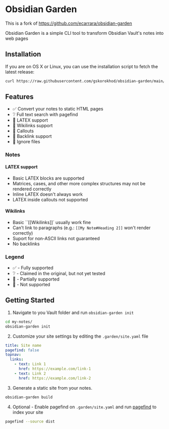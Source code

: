 # Obsidian Garden

This is a fork of https://github.com/ecarrara/obsidian-garden

Obsidian Garden is a simple CLI tool to transform Obsidian Vault's notes into web
pages

## Installation

If you are on OS X or Linux, you can use the installation script to fetch the
latest release:

```bash
curl https://raw.githubusercontent.com/gskorokhod/obsidian-garden/main/install.sh | sh
```

## Features

- ✅ Convert your notes to static HTML pages
- ❔ Full text search with pagefind
- 🚧 LATEX support
- 🚧 Wikilinks support
- 🔴 Callouts
- 🔴 Backlink support
- 🔴 Ignore files

### Notes 

#### LATEX support 

- Basic LATEX blocks are supported
- Matrices, cases, and other more complex structures may not be rendered correctly
- Inline LATEX doesn't always work
- LATEX inside callouts not supported

#### Wikilinks

- Basic ``[[Wikilinks]]` usually work fine
- Can't link to paragraphs (e.g.: ``[[My Note#Heading 2]]`` won't render correctly)
- Suport for non-ASCII links not guaranteed
- No backlinks

### Legend 

- ✅ - Fully supported
- ❔ - Claimed in the original, but not yet tested
- 🚧 - Partially supported
- 🔴 - Not supported

## Getting Started

1. Navigate to you Vault folder and run `obsidian-garden init`

```bash
cd my-notes/
obsidian-garden init
```

2. Customize your site settings by editing the `.garden/site.yaml` file

```yaml
title: Site name
pagefind: false
topnav:
  links:
    - text: Link 1
      href: https://example.com/link-1
    - text: Link 2
      href: https://example.com/link-2
```

3. Generate a static site from your notes.

```bash
obsidian-garden build
```

4. Optional - Enable pagefind on `.garden/site.yaml` and run
[pagefind](https://pagefind.app) to index your site

```bash
pagefind --source dist
```
